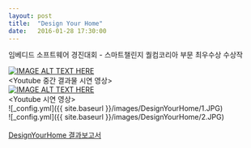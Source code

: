 ```yaml
---
layout: post
title:  "Design Your Home"
date:   2016-01-28 17:30:00
---
```

임베디드 소프트웨어 경진대회 - 스마트챌린지 퀄컴코리아 부문 최우수상 수상작

[![IMAGE ALT TEXT HERE](http://img.youtube.com/vi/snyt5SyHhLk/0.jpg)](http://www.youtube.com/watch?v=snyt5SyHhLk)
<br>\<Youtube 중간 결과물 시연 영상\><br>
[![IMAGE ALT TEXT HERE](http://img.youtube.com/vi/V_S2aP9BAC8/0.jpg)](http://www.youtube.com/watch?v=V_S2aP9BAC8)
<br>\<Youtube 시연 영상\><br>
![_config.yml]({{ site.baseurl }}/images/DesignYourHome/1.JPG)<br>
![_config.yml]({{ site.baseurl }}/images/DesignYourHome/2.JPG)<br>
<br>[DesignYourHome 결과보고서](https://github.com/sp9103/sp9103.github.io/blob/master/PDF/WESContest2014_._10004_SQ_CodeWeaver_.pdf)<br>
